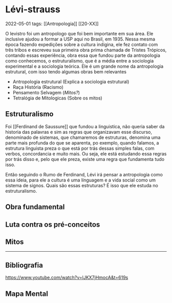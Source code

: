 # Lévi-strauss
2022-05-01
tags: [[Antropologia]] [[20-XX]]

O levistro foi um antropologo que foi bem importante em sua área. Ele inclusive ajudou a formar a USP aqui no Brasil, em 1935. Nessa mesma época fazendo expedições sobre a cultura indigina, ele fez contato com três tribos e escreveu sua primeira obra prima chamada de Tristes Trópicos, contando essas experiência, obra essa que fundou parte da antropologia como conhecemos, o estruturalismo, que é a média entre a sociologia experimental e a sociologia teórica. 
Ele é um grande nome da antropologia estrutural, com isso tendo algumas obras bem relevantes

* Antropologia estrutural (Explica a sociologia estrutural)
* Raça História (Racismo)
* Pensamento Selvagem (*Mitos?*)
* Tetralógia de Mitologicas (Sobre os mitos)


## Estruturalismo

Foi [[Ferdinand de Saussure]]  que fundou a linguistica, não queria saber da historia das palavras e sim as regras que organizavam esse discurso, denominado de sistemas, que chamaremos de estruturas, denomina uma parte mais profunda do que se aparenta, po exemplo, quando falamos, a estrutura linguista preza o que está por trás dessas simples falas, com verbos, concordancia e muito mais. Ou seja, ele está estudando essa regras por trás disso e, pelo que ele preza, existe uma regra que fundamenta tudo isso.

Então seguindo o Rumo de Ferdinand, Lévi irá pensar a antropologia como essa ideia, para ele a cultura é uma línguagem e a vida social como um sistema de signos. Quais são essas estruturas? É isso que ele estuda no estruturalismo.

## Obra fundamental


## Luta contra os pré-conceitos


## Mitos



-----------------------------------------------
## Bibliografia

https://www.youtube.com/watch?v=lJKX7jHmocA&t=619s

## Mapa Mental